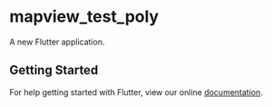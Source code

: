 # mapview_test_poly

A new Flutter application.

## Getting Started

For help getting started with Flutter, view our online
[documentation](https://flutter.io/).
